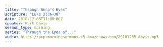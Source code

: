 ```yaml
---
title: "Through Anna's Eyes"
scripture: "Luke 2:36-38"
date: 2010-12-05T11:00:00Z
speaker: Mark Davis
sermon_type: morning
series: "Through the Eyes of..."
audio: https://pcpcmorningsermons.s3.amazonaws.com/20101205_davis.mp3 
---
```



